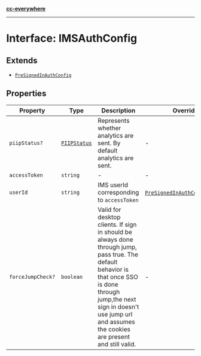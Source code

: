 [**cc-everywhere**](../../../../../index.md)

***

# Interface: IMSAuthConfig

## Extends

- [`PreSignedInAuthConfig`](pre-signed-in-auth-config.md)

## Properties

| Property | Type | Description | Overrides | Inherited from |
| ------ | ------ | ------ | ------ | ------ |
| `piipStatus?` | [`PIIPStatus`](../../host-info-types/enumerations/piip-status.md) | Represents whether analytics are sent. By default analytics are sent. | - | [`PreSignedInAuthConfig`](../../authentication-types/interfaces/pre-signed-in-auth-config.md).[`piipStatus`](../../authentication-types/interfaces/pre-signed-in-auth-config.md#piipstatus) |
| `accessToken` | `string` | - | - | - |
| `userId` | `string` | IMS userId corresponding to `accessToken` | [`PreSignedInAuthConfig`](../../authentication-types/interfaces/pre-signed-in-auth-config.md).[`userId`](../../authentication-types/interfaces/pre-signed-in-auth-config.md#userid) | - |
| `forceJumpCheck?` | `boolean` | Valid for desktop clients. If sign in should be always done through jump, pass true. The default behavior is that once SSO is done through jump,the next sign in doesn't use jump url and assumes the cookies are present and still valid. | - | - |
